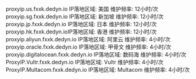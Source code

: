 proxyip.us.fxxk.dedyn.io  IP落地区域: 美国 维护频率: 12小时/次
proxyip.sg.fxxk.dedyn.io IP落地区域: 新加坡 维护频率: 12小时/次 
proxyip.jp.fxxk.dedyn.io IP落地区域: 日本 维护频率: 12小时/次
proxyip.hk.fxxk.dedyn.ioIP落地区域: 香港 维护频率: 12小时/次
proxyip.aliyun.fxxk.dedyn.io IP落地区域: 阿里云 维护频率: 4小时/次
proxyip.oracle.fxxk.dedyn.io  IP落地区域: 甲骨文 维护频率: 4小时/次
proxyip.digitalocean.fxxk.dedyn.io  IP落地区域: 数码海 维护频率: 4小时/次
ProxyIP.Vultr.fxxk.dedyn.io IP落地区域: Vultr 维护频率: 4小时/次
ProxyIP.Multacom.fxxk.dedyn.io IP落地区域: Multacom 维护频率: 4小时/次